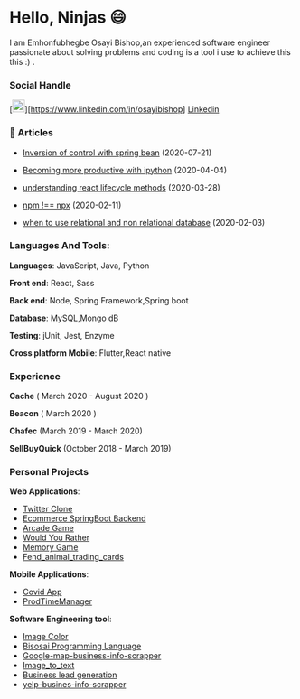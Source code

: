 # Hello, Ninjas  :smile: 

I am Emhonfubhegbe Osayi Bishop,an experienced software engineer passionate about solving problems and coding is a tool i use to achieve this this :) .



### Social Handle

[<img width="22px" src="https://cdn.jsdelivr.net/npm/simple-icons@v3/icons/linkedin.svg" />][https://www.linkedin.com/in/osayibishop]  [Linkedin](https://www.linkedin.com/in/osayibishop) 



### 📕 Articles
- [Inversion of control with spring bean](https://www.linkedin.com/pulse/inversion-control-spring-beans-osayi-emhonfubhegbe/) (2020-07-21)

- [Becoming more productive with ipython](https://www.linkedin.com/pulse/becoming-more-productive-ipython-bishop-osayi-emhonfubhegbe/) (2020-04-04)

- [understanding react lifecycle methods](https://www.linkedin.com/pulse/understanding-react-lifecycle-methods-bishop-osayi-emhonfubhegbe/) (2020-03-28)

- [npm !== npx](https://www.linkedin.com/pulse/npm-npx-bishop-osayi-emhonfubhegbe/) (2020-02-11)

- [when to use relational and non relational database](https://www.linkedin.com/pulse/when-use-sqlrelational-nosqlnon-relational-database-emhonfubhegbe) (2020-02-03)

  


### Languages And Tools:

__Languages__: JavaScript, Java, Python

__Front end__: React, Sass

__Back end__: Node, Spring Framework,Spring boot

__Database__: MySQL,Mongo dB 

__Testing__: jUnit, Jest, Enzyme

__Cross platform Mobile__: Flutter,React native



### Experience

__Cache__ ( March 2020 - August 2020 )

__Beacon__ ( March 2020 )

__Chafec__ (March 2019 - March 2020)

__SellBuyQuick__ (October 2018 - March 2019)



### Personal Projects

__Web Applications__:
- [Twitter Clone](https://github.com/AngularNinjaAvenger/twitter-clone-react) 
- [Ecommerce SpringBoot Backend](https://github.com/AngularNinjaAvenger/ecommerce-SpringBoot-backend)
- [Arcade Game](https://github.com/AngularNinjaAvenger/arcade-game)
- [Would You Rather](https://github.com/AngularNinjaAvenger/would-you-rather)
- [Memory Game](https://github.com/AngularNinjaAvenger/memory-game)
- [Fend_animal_trading_cards](https://github.com/AngularNinjaAvenger/fend_animal_trading_cards)

__Mobile Applications__:
- [Covid App](https://github.com/AngularNinjaAvenger/CovidApp)
- [ProdTimeManager](https://github.com/AngularNinjaAvenger/prodTimeManager)

__Software Engineering tool__:
- [Image Color](https://github.com/AngularNinjaAvenger/Image-colors)
- [Bisosai Programming Language](https://github.com/AngularNinjaAvenger/Bisosai-Programming-Language)
- [Google-map-business-info-scrapper](https://github.com/AngularNinjaAvenger/google-map-business-info-scrapper) 
- [Image_to_text](https://github.com/AngularNinjaAvenger/image_to_text) 
- [Business lead generation](https://github.com/AngularNinjaAvenger/business-lead-generation) 
- [yelp-busines-info-scrapper](https://github.com/AngularNinjaAvenger/yelp-busines-info-scrapper) 
